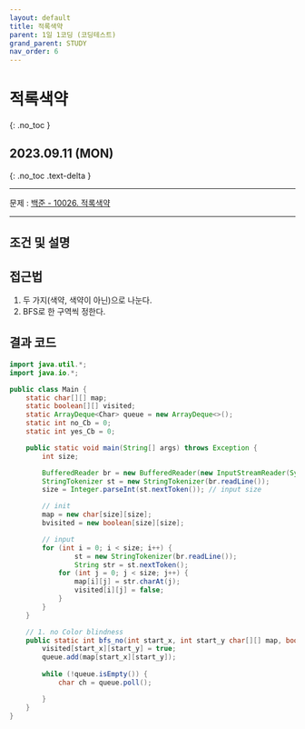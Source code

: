 ```yaml
---
layout: default
title: 적록색약
parent: 1일 1코딩 (코딩테스트)
grand_parent: STUDY
nav_order: 6
---
```


# 적록색약
{: .no_toc }

## 2023.09.11 (MON)
{: .no_toc .text-delta }

---

문제 : [백준 - 10026. 적록색약](https://www.acmicpc.net/problem/10026)

---

## 조건 및 설명

## 접근법
1. 두 가지(색약, 색약이 아닌)으로 나눈다.
2. BFS로 한 구역씩 정한다.

## 결과 코드

```java
import java.util.*;
import java.io.*;

public class Main {
    static char[][] map;
    static boolean[][] visited;
    static ArrayDeque<Char> queue = new ArrayDeque<>();
    static int no_Cb = 0;
    static int yes_Cb = 0;

    public static void main(String[] args) throws Exception {
        int size;

        BufferedReader br = new BufferedReader(new InputStreamReader(System.in));
        StringTokenizer st = new StringTokenizer(br.readLine());
        size = Integer.parseInt(st.nextToken()); // input size

        // init
        map = new char[size][size];
        bvisited = new boolean[size][size];

        // input
        for (int i = 0; i < size; i++) {
                st = new StringTokenizer(br.readLine());
                String str = st.nextToken();
            for (int j = 0; j < size; j++) {
                map[i][j] = str.charAt(j);
                visited[i][j] = false;
            }
        }
    }

    // 1. no Color blindness
    public static int bfs_no(int start_x, int start_y char[][] map, boolean[][] visited) {
        visited[start_x][start_y] = true;
        queue.add(map[start_x][start_y]);
        
        while (!queue.isEmpty()) {
            char ch = queue.poll();

        }
    }
}
```
